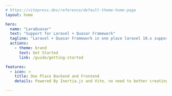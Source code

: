 ```yaml
---
# https://vitepress.dev/reference/default-theme-home-page
layout: home

hero:
  name: "LaraQuasar"
  text: "Support for Laravel + Quasar Framework"
  tagline: "Laravel + Quasar Framework in one place laravel 10.x support"
  actions:
    - theme: brand
      text: Get Started
      link: /guide/getting-started

features:
  - icon: 🔥
    title: One Place Backend and Frontend
    details: Powered By Inertia.js and Vite. no need to bother creating backend and frontend separately, now one source code is in one place

---
```


